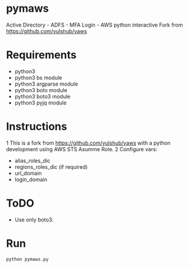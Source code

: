 # pymaws
Active Directory - ADFS - MFA Login - AWS python interactive
Fork from https://github.com/yulshub/yaws

# Requirements
* python3
* python3 bs module
* python3 argparse module
* python3 boto module
* python3 boto3 module
* python3 pyjq module

# Instructions

1 This is a fork from https://github.com/yulshub/yaws with a python development using AWS STS Asumme Role.
2 Configure vars:
* alias_roles_dic
* regions_roles_dic (if required)
* url_domain
* login_domain

# ToDO
* Use only boto3.

# Run
```bash
python pymaws.py

